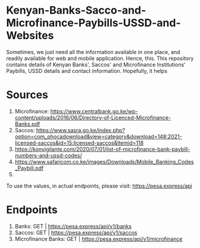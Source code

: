 # Kenyan-Banks-Sacco-and-Microfinance-Paybills-USSD-and-Websites
Sometimes, we just need all the information available in one place, and readily available for web and mobile application. Hence, this.
This repository contains details of Kenyan Banks', Saccos' and Microfinance Institutions' Paybills, USSD details and contact information. 
Hopefully, it helps

# Sources
1. Microfinance: https://www.centralbank.go.ke/wp-content/uploads/2016/06/Directory-of-Licenced-Microfinance-Banks.pdf
2. Saccos: https://www.sasra.go.ke/index.php?option=com_phocadownload&view=category&download=148:2021-licensed-saccos&id=15:licensed-saccos&Itemid=118
3. https://konvigilante.com/2020/07/01/list-of-microfinance-bank-paybill-numbers-and-ussd-codes/
4. https://www.safaricom.co.ke/images/Downloads/Mobile_Banking_Codes_Paybill.pdf
5. 
To use the values, in actual endpoints, please visit: https://pesa.express/api

# Endpoints
1. Banks: GET |  https://pesa.express/api/v1/banks
2. Saccos: GET |  https://pesa.express/api/v1/saccos
3. Microfinance Banks: GET |  https://pesa.express/api/v1/microfinance